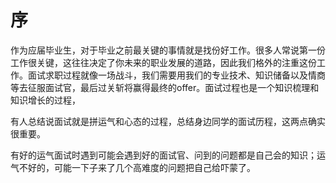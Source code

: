 # 序

作为应届毕业生，对于毕业之前最关键的事情就是找份好工作。很多人常说第一份工作很关键，这往往决定了你未来的职业发展的道路，因此我们格外的注重这份工作。面试求职过程就像一场战斗，我们需要用我们的专业技术、知识储备以及情商等去征服面试官，最后过关斩将赢得最终的offer。面试过程也是一个知识梳理和知识增长的过程，

有人总结说面试就是拼运气和心态的过程，总结身边同学的面试历程，这两点确实很重要。

有好的运气面试时遇到可能会遇到好的面试官、问到的问题都是自己会的知识；运气不好的，可能一下子来了几个高难度的问题把自己给吓蒙了。

